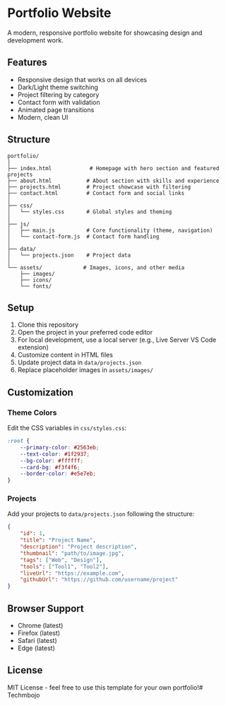 # Portfolio Website

A modern, responsive portfolio website for showcasing design and development work.

## Features

- Responsive design that works on all devices
- Dark/Light theme switching
- Project filtering by category
- Contact form with validation
- Animated page transitions
- Modern, clean UI

## Structure

```
portfolio/
│
├── index.html            # Homepage with hero section and featured projects
├── about.html           # About section with skills and experience
├── projects.html        # Project showcase with filtering
├── contact.html         # Contact form and social links
│
├── css/
│   └── styles.css       # Global styles and theming
│
├── js/
│   ├── main.js          # Core functionality (theme, navigation)
│   └── contact-form.js  # Contact form handling
│
├── data/
│   └── projects.json    # Project data
│
└── assets/             # Images, icons, and other media
    ├── images/
    ├── icons/
    └── fonts/
```

## Setup

1. Clone this repository
2. Open the project in your preferred code editor
3. For local development, use a local server (e.g., Live Server VS Code extension)
4. Customize content in HTML files
5. Update project data in `data/projects.json`
6. Replace placeholder images in `assets/images/`

## Customization

### Theme Colors

Edit the CSS variables in `css/styles.css`:

```css
:root {
    --primary-color: #2563eb;
    --text-color: #1f2937;
    --bg-color: #ffffff;
    --card-bg: #f3f4f6;
    --border-color: #e5e7eb;
}
```

### Projects

Add your projects to `data/projects.json` following the structure:

```json
{
    "id": 1,
    "title": "Project Name",
    "description": "Project description",
    "thumbnail": "path/to/image.jpg",
    "tags": ["Web", "Design"],
    "tools": ["Tool1", "Tool2"],
    "liveUrl": "https://example.com",
    "githubUrl": "https://github.com/username/project"
}
```

## Browser Support

- Chrome (latest)
- Firefox (latest)
- Safari (latest)
- Edge (latest)

## License

MIT License - feel free to use this template for your own portfolio!#   T e c h m b o j o  
 